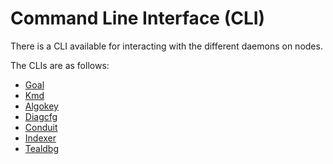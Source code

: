 # Command Line Interface (CLI)

There is a CLI available for interacting with the different daemons on nodes.

The CLIs are as follows:

* [Goal](https://developer.algorand.org/docs/clis/goal/goal/)
* [Kmd](https://developer.algorand.org/docs/clis/kmd/)
* [Algokey](https://developer.algorand.org/docs/clis/algokey/algokey/)
* [Diagcfg](https://developer.algorand.org/docs/clis/diagcfg/diagcfg/)
* [Conduit](https://developer.algorand.org/docs/clis/conduit/conduit/)
* [Indexer](https://developer.algorand.org/docs/clis/indexer/indexer/)
* [Tealdbg](https://developer.algorand.org/docs/clis/tealdbg/tealdbg/)